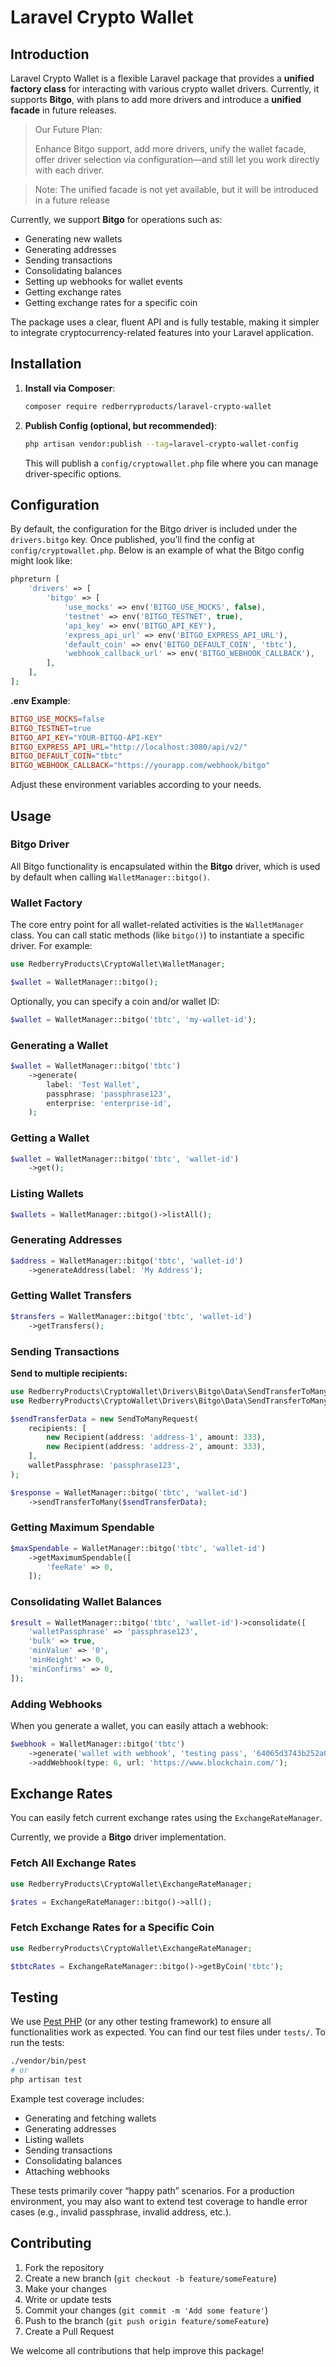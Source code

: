 # Laravel Crypto Wallet

## Introduction

Laravel Crypto Wallet is a flexible Laravel package that provides a **unified factory class** for interacting with various crypto wallet drivers. Currently, it supports **Bitgo**, with plans to add more drivers and introduce a **unified facade** in future releases.

> Our Future Plan:
>
>
> Enhance Bitgo support, add more drivers, unify the wallet facade, offer driver selection via configuration—and still let you work directly with each driver.
>

> Note: The unified facade is not yet available, but it will be introduced in a future release
>

Currently, we support **Bitgo** for operations such as:

- Generating new wallets
- Generating addresses
- Sending transactions
- Consolidating balances
- Setting up webhooks for wallet events
- Getting exchange rates
- Getting exchange rates for a specific coin

The package uses a clear, fluent API and is fully testable, making it simpler to integrate cryptocurrency-related features into your Laravel application.

## Installation

1. **Install via Composer**:

    ```bash
    composer require redberryproducts/laravel-crypto-wallet
    ```

2. **Publish Config (optional, but recommended)**:

    ```bash
    php artisan vendor:publish --tag=laravel-crypto-wallet-config
    ```

   This will publish a `config/cryptowallet.php` file where you can manage driver-specific options.


## Configuration

By default, the configuration for the Bitgo driver is included under the `drivers.bitgo` key. Once published, you’ll find the config at `config/cryptowallet.php`. Below is an example of what the Bitgo config might look like:

```php
phpreturn [
    'drivers' => [
        'bitgo' => [
            'use_mocks' => env('BITGO_USE_MOCKS', false),
            'testnet' => env('BITGO_TESTNET', true),
            'api_key' => env('BITGO_API_KEY'),
            'express_api_url' => env('BITGO_EXPRESS_API_URL'),
            'default_coin' => env('BITGO_DEFAULT_COIN', 'tbtc'),
            'webhook_callback_url' => env('BITGO_WEBHOOK_CALLBACK'),
        ],
    ],
];

```

**.env Example**:

```makefile
BITGO_USE_MOCKS=false
BITGO_TESTNET=true
BITGO_API_KEY="YOUR-BITGO-API-KEY"
BITGO_EXPRESS_API_URL="http://localhost:3080/api/v2/"
BITGO_DEFAULT_COIN="tbtc"
BITGO_WEBHOOK_CALLBACK="https://yourapp.com/webhook/bitgo"
```

Adjust these environment variables according to your needs.

## Usage

### Bitgo Driver

All Bitgo functionality is encapsulated within the **Bitgo** driver, which is used by default when calling `WalletManager::bitgo()`.

### Wallet Factory

The core entry point for all wallet-related activities is the `WalletManager` class. You can call static methods (like `bitgo()`) to instantiate a specific driver. For example:

```php
use RedberryProducts\CryptoWallet\WalletManager;

$wallet = WalletManager::bitgo();
```

Optionally, you can specify a coin and/or wallet ID:

```php
$wallet = WalletManager::bitgo('tbtc', 'my-wallet-id');
```

### Generating a Wallet

```php
$wallet = WalletManager::bitgo('tbtc')
    ->generate(
        label: 'Test Wallet',
        passphrase: 'passphrase123',
        enterprise: 'enterprise-id',
    );
```

### Getting a Wallet

```php
$wallet = WalletManager::bitgo('tbtc', 'wallet-id')
    ->get();
```

### Listing Wallets

```php
$wallets = WalletManager::bitgo()->listAll();
```

### Generating Addresses

```php
$address = WalletManager::bitgo('tbtc', 'wallet-id')
    ->generateAddress(label: 'My Address');
```

### Getting Wallet Transfers

```php
$transfers = WalletManager::bitgo('tbtc', 'wallet-id')
    ->getTransfers();
```

### Sending Transactions

**Send to multiple recipients:**

```php
use RedberryProducts\CryptoWallet\Drivers\Bitgo\Data\SendTransferToMany\SendToManyRequest;
use RedberryProducts\CryptoWallet\Drivers\Bitgo\Data\SendTransferToMany\Recipient;

$sendTransferData = new SendToManyRequest(
    recipients: [
        new Recipient(address: 'address-1', amount: 333),
        new Recipient(address: 'address-2', amount: 333),
    ],
    walletPassphrase: 'passphrase123',
);

$response = WalletManager::bitgo('tbtc', 'wallet-id')
    ->sendTransferToMany($sendTransferData);
```

### Getting Maximum Spendable

```php
$maxSpendable = WalletManager::bitgo('tbtc', 'wallet-id')
    ->getMaximumSpendable([
        'feeRate' => 0,
    ]);
```

### Consolidating Wallet Balances

```php
$result = WalletManager::bitgo('tbtc', 'wallet-id')->consolidate([
    'walletPassphrase' => 'passphrase123',
    'bulk' => true,
    'minValue' => '0',
    'minHeight' => 0,
    'minConfirms' => 0,
]);
```

### Adding Webhooks

When you generate a wallet, you can easily attach a webhook:

```php
$webhook = WalletManager::bitgo('tbtc')
    ->generate('wallet with webhook', 'testing pass', '64065d3743b252a0e029e2faa945e233')
    ->addWebhook(type: 6, url: 'https://www.blockchain.com/');
```

## Exchange Rates

You can easily fetch current exchange rates using the `ExchangeRateManager`.

Currently, we provide a **Bitgo** driver implementation.

### Fetch All Exchange Rates

```php
use RedberryProducts\CryptoWallet\ExchangeRateManager;

$rates = ExchangeRateManager::bitgo()->all();
```

### Fetch Exchange Rates for a Specific Coin

```php
use RedberryProducts\CryptoWallet\ExchangeRateManager;

$tbtcRates = ExchangeRateManager::bitgo()->getByCoin('tbtc');
```

## Testing

We use [Pest PHP](https://pestphp.com/) (or any other testing framework) to ensure all functionalities work as expected. You can find our test files under `tests/`. To run the tests:

```bash
./vendor/bin/pest
# or
php artisan test
```

Example test coverage includes:

- Generating and fetching wallets
- Generating addresses
- Listing wallets
- Sending transactions
- Consolidating balances
- Attaching webhooks

These tests primarily cover “happy path” scenarios. For a production environment, you may also want to extend test coverage to handle error cases (e.g., invalid passphrase, invalid address, etc.).

## Contributing

1. Fork the repository
2. Create a new branch (`git checkout -b feature/someFeature`)
3. Make your changes
4. Write or update tests
5. Commit your changes (`git commit -m 'Add some feature'`)
6. Push to the branch (`git push origin feature/someFeature`)
7. Create a Pull Request

We welcome all contributions that help improve this package!
